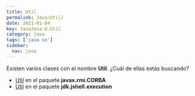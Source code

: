 ```yaml
---
title: Util
permalink: Java/Util/
date: 2021-01-04
key: JavaJava.U.Util
category: java
tags: ['java se']
sidebar: 
  nav: java
---
```


Existen varios clases con el nombre **Util**. ¿Cuál de ellas estás buscando?
<ul>
<li><a href="/Java/Util-javax-rmi-CORBA/">Util</a> en el paquete <strong>javax.rmi.CORBA</strong></li>
<li><a href="/Java/Util-jdk-jshell-execution/">Util</a> en el paquete <strong>jdk.jshell.execution</strong></li>
<ul>
